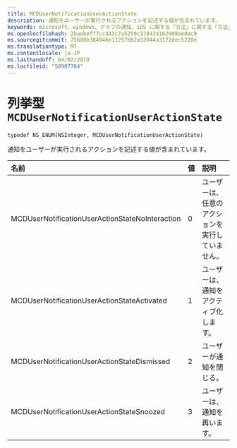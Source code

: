 ```yaml
---
title: MCDUserNotificationUserActionState
description: 通知をユーザーが実行されるアクションを記述する値が含まれています。
keywords: microsoft、windows、グラフの通知、iOS に関する「方法」に関する「方法」の iPhone
ms.openlocfilehash: 2baebeff7ccd43c7a5259c178434162908ee84c9
ms.sourcegitcommit: 75680b384946e11257bb2a33044a3172dec5220e
ms.translationtype: MT
ms.contentlocale: ja-JP
ms.lasthandoff: 04/02/2019
ms.locfileid: "58907784"
---
```

# <a name="enum-mcdusernotificationuseractionstate"></a>列挙型 `MCDUserNotificationUserActionState`

```
typedef NS_ENUM(NSInteger, MCDUserNotificationUserActionState)
```

通知をユーザーが実行されるアクションを記述する値が含まれています。

|名前 | 値 | 説明 |
|:-- |:-- |:-- |
|   MCDUserNotificationUserActionStateNoInteraction |0| ユーザーは、任意のアクションを実行していません。|
|   MCDUserNotificationUserActionStateActivated|1|ユーザーは、通知をアクティブ化します。|
|   MCDUserNotificationUserActionStateDismissed|2| ユーザーが通知を閉じる。|
|   MCDUserNotificationUserActionStateSnoozed|3| ユーザーは、通知を再います。|
